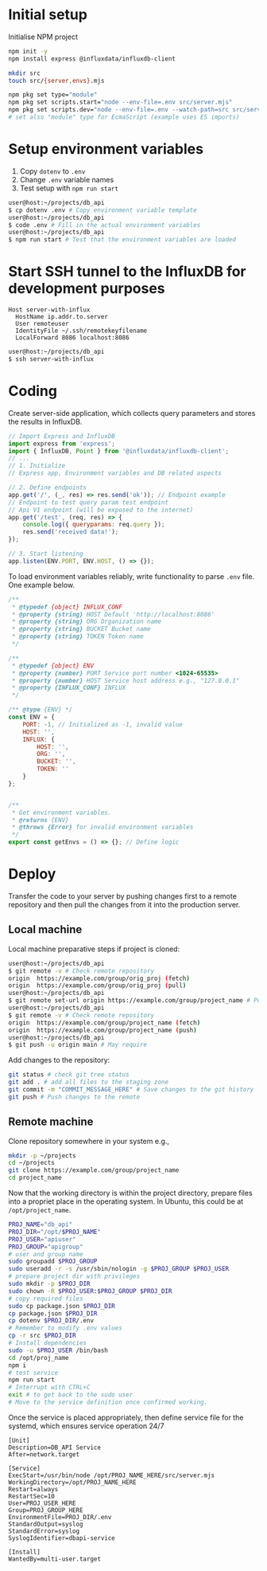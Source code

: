 # Initial setup

Initialise NPM project

```bash
npm init -y
npm install express @influxdata/influxdb-client

mkdir src
touch src/{server,envs}.mjs

npm pkg set type="module"
npm pkg set scripts.start="node --env-file=.env src/server.mjs"
npm pkg set scripts.dev="node --env-file=.env --watch-path=src src/server.mjs"
# set also "module" type for EcmaScript (example uses ES imports)

```

# Setup environment variables

1. Copy `dotenv` to `.env`
2. Change `.env` variable names
3. Test setup with `npm run start`

```bash
user@host:~/projects/db_api
$ cp dotenv .env # Copy environment variable template
user@host:~/projects/db_api
$ code .env # Fill in the actual environment variables
user@host:~/projects/db_api
$ npm run start # Test that the environment variables are loaded
```

# Start SSH tunnel to the InfluxDB for development purposes

```
Host server-with-influx
  HostName ip.addr.to.server
  User remoteuser
  IdentityFile ~/.ssh/remotekeyfilename
  LocalForward 8086 localhost:8086
```

```bash
user@host:~/projects/db_api
$ ssh server-with-influx
```

# Coding

Create server-side application, which collects query parameters and stores the results in InfluxDB.

```js
// Import Express and InfluxDB 
import express from 'express';
import { InfluxDB, Point } from '@influxdata/influxdb-client';
// ...
// 1. Initialize
// Express app, Environment variables and DB related aspects

// 2. Define endpoints
app.get('/', (_, res) => res.send('ok')); // Endpoint example
// Endpoint to test query param test endpoint
// Api V1 endpoint (will be exposed to the internet)
app.get('/test', (req, res) => {
    console.log({ queryparams: req.query });
    res.send('received data!');
});

// 3. Start listening
app.listen(ENV.PORT, ENV.HOST, () => {});

```

To load environment variables reliably, write functionality to parse `.env` file. One example below.

```js
/**
 * @typedef {object} INFLUX_CONF
 * @property {string} HOST Default 'http://localhost:8086'
 * @property {string} ORG Organization name
 * @property {string} BUCKET Bucket name
 * @property {string} TOKEN Token name
 */

/**
 * @typedef {object} ENV
 * @property {number} PORT Service port number <1024-65535>
 * @property {number} HOST Service host address e.g., "127.0.0.1"
 * @property {INFLUX_CONF} INFLUX
 */

/** @type {ENV} */
const ENV = {
    PORT: -1, // Initialized as -1, invalid value
    HOST: '',
    INFLUX: {
        HOST: '',
        ORG: '',
        BUCKET: '',
        TOKEN: ''
    }
};


/**
 * Get environment variables.
 * @returns {ENV}
 * @throws {Error} for invalid environment variables
 */
export const getEnvs = () => {}; // Define logic
```

# Deploy

Transfer the code to your server by pushing changes first to a remote repository and then pull the changes from it into the production server.

## Local machine

Local machine preparative steps if project is cloned:

```bash
user@host:~/projects/db_api
$ git remote -v # Check remote repository
origin  https://example.com/group/orig_proj (fetch)
origin  https://example.com/group/orig_proj (pull)
user@host:~/projects/db_api
$ git remote set-url origin https://example.com/group/project_name # Point the repository to your own repository ("fork")
user@host:~/projects/db_api
$ git remote -v # Check remote repository
origin  https://example.com/group/project_name (fetch)
origin  https://example.com/group/project_name (push)
user@host:~/projects/db_api
$ git push -u origin main # May require  
```

Add changes to the repository:

```bash
git status # check git tree status
git add . # add all files to the staging zone
git commit -m "COMMIT_MESSAGE_HERE" # Save changes to the git history
git push # Push changes to the remote
```

## Remote machine

Clone repository somewhere in your system e.g.,

```bash
mkdir -p ~/projects
cd ~/projects
git clone https://example.com/group/project_name
cd project_name
```

Now that the working directory is within the project directory, prepare files into a propriet place in the operating system. In Ubuntu, this could be at `/opt/project_name`.

```bash
PROJ_NAME="db_api"
PROJ_DIR="/opt/$PROJ_NAME"
PROJ_USER="apiuser"
PROJ_GROUP="apigroup"
# user and group name
sudo groupadd $PROJ_GROUP
sudo useradd -r -s /usr/sbin/nologin -g $PROJ_GROUP $PROJ_USER
# prepare project dir with privileges
sudo mkdir -p $PROJ_DIR
sudo chown -R $PROJ_USER:$PROJ_GROUP $PROJ_DIR
# copy required files
sudo cp package.json $PROJ_DIR
cp package.json $PROJ_DIR
cp dotenv $PROJ_DIR/.env
# Remember to modify .env values
cp -r src $PROJ_DIR
# Install dependencies
sudo -u $PROJ_USER /bin/bash
cd /opt/proj_name
npm i
# test service
npm run start
# Interrupt with CTRL+C
exit # to get back to the sudo user
# Move to the service definition once confirmed working.
```

Once the service is placed appropriately, then define service file for the systemd, which ensures service operation 24/7

```service
[Unit]
Description=DB_API Service
After=network.target

[Service]
ExecStart=/usr/bin/node /opt/PROJ_NAME_HERE/src/server.mjs
WorkingDirectory=/opt/PROJ_NAME_HERE
Restart=always
RestartSec=10
User=PROJ_USER_HERE
Group=PROJ_GROUP_HERE
EnvironmentFile=PROJ_DIR/.env
StandardOutput=syslog
StandardError=syslog
SyslogIdentifier=dbapi-service

[Install]
WantedBy=multi-user.target

```




